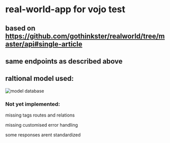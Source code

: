 # real-world-app for vojo test

## based on https://github.com/gothinkster/realworld/tree/master/api#single-article

## same endpoints as described above

## raltional model used:

![model database](https://user-images.githubusercontent.com/82851823/120865569-acb6e180-c564-11eb-992e-d26467dd8b15.png)

### Not yet implemented:
<p> missing tags routes and relations</p>
<p> missing customised error handling</p>
<p> some responses arent standardized</p>

